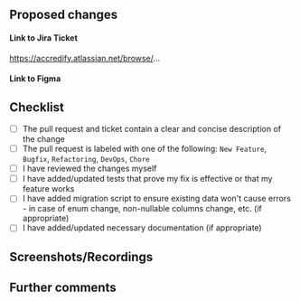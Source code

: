 ## Proposed changes

<!-- A pull request description is documentation to help other developers and your future self understand the changes you made to the code. It should provide the context about the changes you made, why you made them, and what you are trying to achieve. -->

#### Link to Jira Ticket

https://accredify.atlassian.net/browse/... <!-- Replace with actual JIRA ticket URL -->

#### Link to Figma

<!-- If your change has a visual component, please include a link to the Figma design. -->

## Checklist

<!-- Put an `x` in the boxes that apply. You can also fill these out after creating the PR. If you're unsure about any of them, don't hesitate to ask. This is simply a reminder of what we are going to look for before merging your code. -->

- [ ] The pull request and ticket contain a clear and concise description of the change
- [ ] The pull request is labeled with one of the following: `New Feature`, `Bugfix`, `Refactoring`, `DevOps`, `Chore`
- [ ] I have reviewed the changes myself
- [ ] I have added/updated tests that prove my fix is effective or that my feature works
- [ ] I have added migration script to ensure existing data won't cause errors - in case of enum change, non-nullable columns change, etc. (if appropriate)
- [ ] I have added/updated necessary documentation (if appropriate)

## Screenshots/Recordings

<!-- If your change has a visual component, please include a screenshot or recording of the change. -->

## Further comments

<!-- If this is a relatively large or complex change, kick off the discussion by explaining why you chose the solution you did and what alternatives you considered, etc... -->

